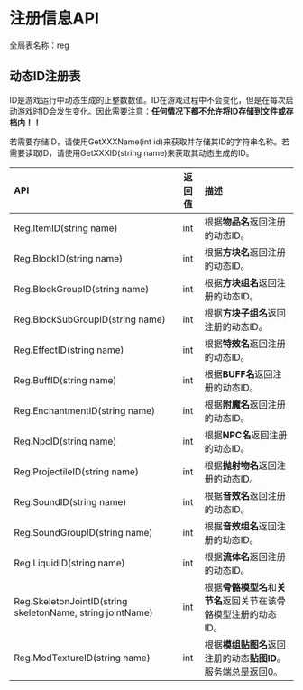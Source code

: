 # 注册信息API

全局表名称：reg

## 动态ID注册表

ID是游戏运行中动态生成的正整数数值。ID在游戏过程中不会变化，但是在每次启动游戏时ID会发生变化。因此需要注意：**任何情况下都不允许将ID存储到文件或存档内！！**

若需要存储ID，请使用GetXXXName\(int id\)来获取并存储其ID的字符串名称。若需要读取ID，请使用GetXXXID\(string name\)来获取其动态生成的ID。

| API | 返回值 | 描述 |
| :--- | :---: | :--- |
| Reg.ItemID\(string name\) | int | 根据**物品名**返回注册的动态ID。 |
| Reg.BlockID\(string name\) | int | 根据**方块名**返回注册的动态ID。 |
| Reg.BlockGroupID\(string name\) | int | 根据**方块组名**返回注册的动态ID。 |
| Reg.BlockSubGroupID\(string name\) | int | 根据**方块子组名**返回注册的动态ID。 |
| Reg.EffectID\(string name\) | int | 根据**特效名**返回注册的动态ID。 |
| Reg.BuffID\(string name\) | int | 根据**BUFF名**返回注册的动态ID。 |
| Reg.EnchantmentID\(string name\) | int | 根据**附魔名**返回注册的动态ID。 |
| Reg.NpcID\(string name\) | int | 根据**NPC名**返回注册的动态ID。 |
| Reg.ProjectileID\(string name\) | int | 根据**抛射物名**返回注册的动态ID。 |
| Reg.SoundID\(string name\) | int | 根据**音效名**返回注册的动态ID。 |
| Reg.SoundGroupID\(string name\) | int | 根据**音效组名**返回注册的动态ID。 |
| Reg.LiquidID\(string name\) | int | 根据**流体名**返回注册的动态ID。 |
| Reg.SkeletonJointID\(string skeletonName, string jointName\) | int | 根据**骨骼模型名**和**关节名**返回关节在该骨骼模型注册的动态ID。 |
| Reg.ModTextureID\(string name\) | int | 根据**模组贴图名**返回注册的动态**贴图ID**。服务端总是返回0。 |



